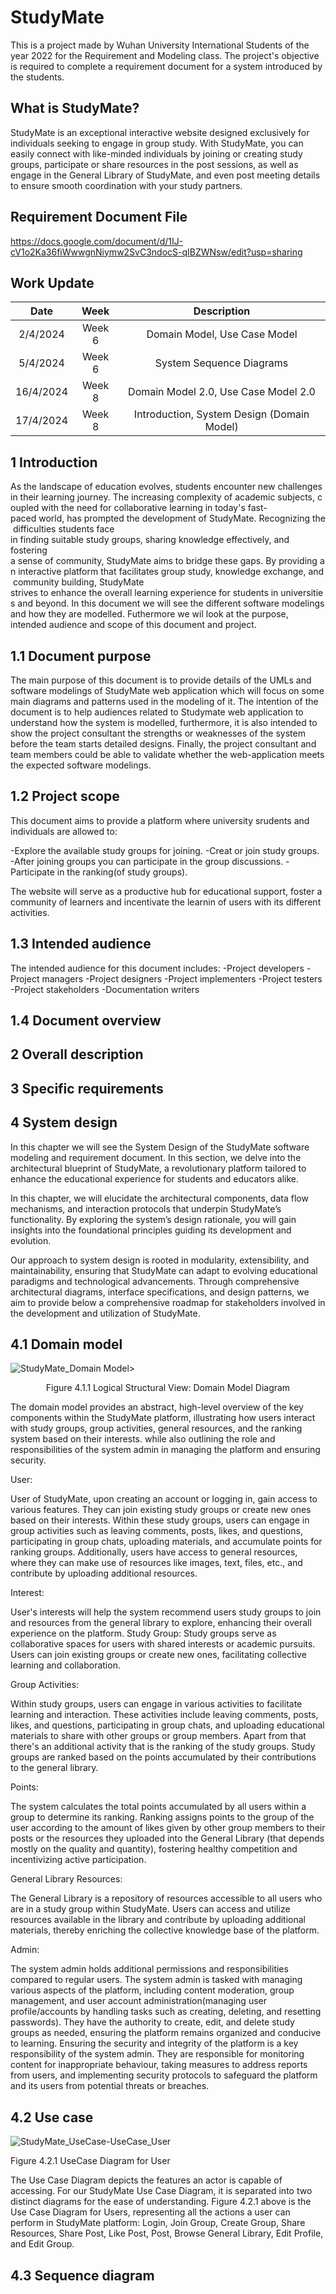 # StudyMate
This is a project made by Wuhan University International Students of the year 2022 for the Requirement and Modeling class. 
The project's objective is required to complete a requirement document for a system introduced by the students. 

## What is StudyMate?
StudyMate is an exceptional interactive website designed exclusively for individuals seeking to engage in group study. With StudyMate, you can easily connect with like-minded individuals by joining or creating study groups, participate or share resources in the
post sessions, as well as engage in the General Library of StudyMate, and even post meeting details to ensure smooth coordination with your study partners.

## Requirement Document File
https://docs.google.com/document/d/1IJ-cV1o2Ka36fiWwwgnNiymw2SvC3ndocS-qIBZWNsw/edit?usp=sharing

## Work Update
| Date | Week | Description |
| :----: | :---: | :------------------------------------: |
| 2/4/2024 | Week 6 | Domain Model, Use Case Model |
| 5/4/2024 | Week 6 | System Sequence Diagrams |
| 16/4/2024 | Week 8 | Domain Model 2.0, Use Case Model 2.0 |
| 17/4/2024 | Week 8 | Introduction, System Design (Domain Model) |

##  1 Introduction
As the landscape of education evolves, students encounter new challenges in their learning journey. The increasing complexity of academic subjects, coupled with the need for collaborative learning in today's fast-paced world, has prompted the development of StudyMate. Recognizing the difficulties students face in finding suitable study groups, sharing knowledge effectively, and 
fostering a sense of community, StudyMate aims to bridge these gaps. By providing an interactive platform that facilitates group study, knowledge exchange, and community building, StudyMate 
strives to enhance the overall learning experience for students in universities and beyond.
In this document we will see the different software modelings and how they are modelled. Futhermore we wil look at the purpose, intended audience and scope of this document and project.

## 1.1 Document purpose
The main purpose of this document is to provide details of the UMLs and software modelings of StudyMate web application which will focus on some main diagrams and patterns used in the modeling of it. The intention of the document is to help audiences related to Studymate web application to understand how the system is modelled, furthermore, it is also intended to show the project consultant the strengths or weaknesses of the system before the team starts detailed designs. Finally, the project consultant and team members could be able to validate whether the web-application meets the expected software modelings.

## 1.2 Project scope
This document aims to provide a platform where university srudents and individuals are allowed to:

-Explore the available study groups for joining.
-Creat or join study groups.
-After joining groups you can participate in the group discussions.
-Participate in the ranking(of study groups).

The website will serve as a productive hub for educational support, foster a community of learners and incentivate the learnin of users with its different activities.

## 1.3 Intended audience
The intended audience for this document includes:
-Project developers
-Project managers
-Project designers
-Project implementers
-Project testers
-Project stakeholders
-Documentation writers

## 1.4 Document overview






## 2 Overall description




## 3 Specific requirements




## 4 System design
In this chapter we will see the System Design of the StudyMate software modeling and requirement document. In this section, we delve into the architectural blueprint of StudyMate, a revolutionary platform tailored to enhance the educational experience for students and educators alike.

In this chapter, we will elucidate the architectural components, data flow mechanisms, and interaction protocols that underpin StudyMate’s functionality. By exploring the system’s design rationale, you will gain insights into the foundational principles guiding its development and evolution.

Our approach to system design is rooted in modularity, extensibility, and maintainability, ensuring that StudyMate can adapt to evolving educational paradigms and technological advancements. Through comprehensive architectural diagrams, interface specifications, and design patterns, we aim to provide below a comprehensive roadmap for stakeholders involved in the development and utilization of StudyMate.

## 4.1 Domain model
![StudyMate_Domain Model](https://github.com/MetaKt/StudyMate/assets/91473477/f72e3cd6-b504-4b6a-9892-8c3ba020231a)> 

<p align = "center"> Figure 4.1.1 Logical Structural View: Domain Model Diagram </p>

The domain model provides an abstract, high-level overview of the key components within the StudyMate platform, illustrating how users interact with study groups, group activities, general resources, and the ranking system based on their interests. while also outlining the role and responsibilities of the system admin in managing the platform and ensuring security.

User:

User of StudyMate, upon creating an account or logging in, gain access to various features. They can join existing study groups or create new ones based on their interests. Within these study groups, users can engage in group activities such as leaving comments, posts, likes, and questions, participating in group chats, uploading materials, and accumulate points for ranking groups. Additionally, users have access to general resources, where they can make use of resources like images, text, files, etc., and contribute by uploading additional resources. 

Interest:

User's interests will help the system recommend users study groups to join and resources from the general library to explore, enhancing their overall experience on the platform.
Study Group:
Study groups serve as collaborative spaces for users with shared interests or academic pursuits. Users can join existing groups or create new ones, facilitating collective learning and collaboration.

Group Activities:

Within study groups, users can engage in various activities to facilitate learning and interaction. These activities include leaving comments, posts, likes, and questions, participating in group chats, and uploading educational materials to share with other groups or group members. Apart from that there's an additional activity that is the ranking of the study groups. Study groups are ranked based on the points accumulated by their contributions to the general library. 

Points:

The system calculates the total points accumulated by all users within a group to determine its ranking. Ranking assigns points to the group of the user according to the amount of likes given by other group members to their posts or the resources they uploaded into the General Library (that depends mostly on the quality and quantity), fostering healthy competition and incentivizing active participation. 

General Library Resources:

The General Library is a repository of resources accessible to all users who are in a study group within StudyMate. Users can access and utilize resources available in the library and contribute by uploading additional materials, thereby enriching the collective knowledge base of the platform.

Admin:

The system admin holds additional permissions and responsibilities compared to regular users. 
The system admin is tasked with managing various aspects of the platform, including content moderation, group management, and user account administration(managing user profile/accounts by handling tasks such as creating, deleting, and resetting passwords). They have the authority to create, edit, and delete study groups as needed, ensuring the platform remains organized and conducive to learning.
Ensuring the security and integrity of the platform is a key responsibility of the system admin. They are responsible for monitoring content for inappropriate behaviour, taking measures to address reports from users, and implementing security protocols to safeguard the platform and its users from potential threats or breaches.

## 4.2 Use case
![StudyMate_UseCase-UseCase_User](https://github.com/MetaKt/StudyMate/assets/131533232/1b66d673-afff-4e94-9680-d9dfed988a1c)

Figure 4.2.1 UseCase Diagram for User

The Use Case Diagram depicts the features an actor is capable of accessing. For our StudyMate Use Case Diagram, it is separated into two distinct diagrams for the ease of understanding. Figure 4.2.1 above is the Use Case Diagram for Users, representing all the actions a user can perform in StudyMate platform: Login, Join Group, Create Group, Share Resources, Share Post, Like Post, Post, Browse General Library, Edit Profile, and Edit Group. 



## 4.3 Sequence diagram
